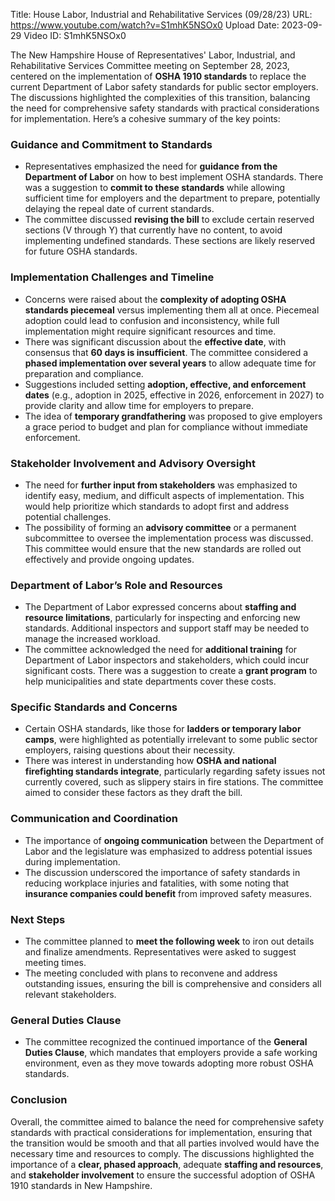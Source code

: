 Title: House Labor, Industrial and Rehabilitative Services (09/28/23)
URL: https://www.youtube.com/watch?v=S1mhK5NSOx0
Upload Date: 2023-09-29
Video ID: S1mhK5NSOx0

The New Hampshire House of Representatives' Labor, Industrial, and Rehabilitative Services Committee meeting on September 28, 2023, centered on the implementation of **OSHA 1910 standards** to replace the current Department of Labor safety standards for public sector employers. The discussions highlighted the complexities of this transition, balancing the need for comprehensive safety standards with practical considerations for implementation. Here’s a cohesive summary of the key points:

### **Guidance and Commitment to Standards**
- Representatives emphasized the need for **guidance from the Department of Labor** on how to best implement OSHA standards. There was a suggestion to **commit to these standards** while allowing sufficient time for employers and the department to prepare, potentially delaying the repeal date of current standards.
- The committee discussed **revising the bill** to exclude certain reserved sections (V through Y) that currently have no content, to avoid implementing undefined standards. These sections are likely reserved for future OSHA standards.

### **Implementation Challenges and Timeline**
- Concerns were raised about the **complexity of adopting OSHA standards piecemeal** versus implementing them all at once. Piecemeal adoption could lead to confusion and inconsistency, while full implementation might require significant resources and time.
- There was significant discussion about the **effective date**, with consensus that **60 days is insufficient**. The committee considered a **phased implementation over several years** to allow adequate time for preparation and compliance.
- Suggestions included setting **adoption, effective, and enforcement dates** (e.g., adoption in 2025, effective in 2026, enforcement in 2027) to provide clarity and allow time for employers to prepare.
- The idea of **temporary grandfathering** was proposed to give employers a grace period to budget and plan for compliance without immediate enforcement.

### **Stakeholder Involvement and Advisory Oversight**
- The need for **further input from stakeholders** was emphasized to identify easy, medium, and difficult aspects of implementation. This would help prioritize which standards to adopt first and address potential challenges.
- The possibility of forming an **advisory committee** or a permanent subcommittee to oversee the implementation process was discussed. This committee would ensure that the new standards are rolled out effectively and provide ongoing updates.

### **Department of Labor’s Role and Resources**
- The Department of Labor expressed concerns about **staffing and resource limitations**, particularly for inspecting and enforcing new standards. Additional inspectors and support staff may be needed to manage the increased workload.
- The committee acknowledged the need for **additional training** for Department of Labor inspectors and stakeholders, which could incur significant costs. There was a suggestion to create a **grant program** to help municipalities and state departments cover these costs.

### **Specific Standards and Concerns**
- Certain OSHA standards, like those for **ladders or temporary labor camps**, were highlighted as potentially irrelevant to some public sector employers, raising questions about their necessity.
- There was interest in understanding how **OSHA and national firefighting standards integrate**, particularly regarding safety issues not currently covered, such as slippery stairs in fire stations. The committee aimed to consider these factors as they draft the bill.

### **Communication and Coordination**
- The importance of **ongoing communication** between the Department of Labor and the legislature was emphasized to address potential issues during implementation.
- The discussion underscored the importance of safety standards in reducing workplace injuries and fatalities, with some noting that **insurance companies could benefit** from improved safety measures.

### **Next Steps**
- The committee planned to **meet the following week** to iron out details and finalize amendments. Representatives were asked to suggest meeting times.
- The meeting concluded with plans to reconvene and address outstanding issues, ensuring the bill is comprehensive and considers all relevant stakeholders.

### **General Duties Clause**
- The committee recognized the continued importance of the **General Duties Clause**, which mandates that employers provide a safe working environment, even as they move towards adopting more robust OSHA standards.

### **Conclusion**
Overall, the committee aimed to balance the need for comprehensive safety standards with practical considerations for implementation, ensuring that the transition would be smooth and that all parties involved would have the necessary time and resources to comply. The discussions highlighted the importance of a **clear, phased approach**, adequate **staffing and resources**, and **stakeholder involvement** to ensure the successful adoption of OSHA 1910 standards in New Hampshire.